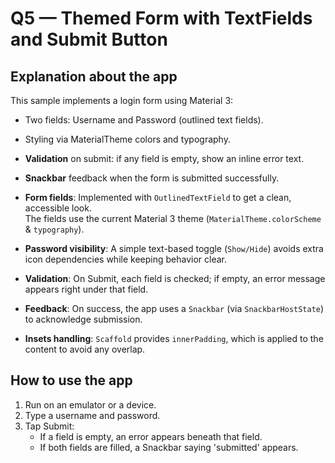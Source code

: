 # Q5 — Themed Form with TextFields and Submit Button

## Explanation about the app
This sample implements a login form using Material 3:
- Two fields: Username and Password (outlined text fields).
- Styling via MaterialTheme colors and typography.
- **Validation** on submit: if any field is empty, show an inline error text.
- **Snackbar** feedback when the form is submitted successfully.




- **Form fields**: Implemented with `OutlinedTextField` to get a clean, accessible look.  
  The fields use the current Material 3 theme (`MaterialTheme.colorScheme` & `typography`).
- **Password visibility**: A simple text-based toggle (`Show/Hide`) avoids extra icon dependencies while keeping behavior clear.
- **Validation**: On Submit, each field is checked; if empty, an error message appears right under that field.
- **Feedback**: On success, the app uses a `Snackbar` (via `SnackbarHostState`) to acknowledge submission.
- **Insets handling**: `Scaffold` provides `innerPadding`, which is applied to the content to avoid any overlap.

## How to use the app

1. Run on an emulator or a device.
2. Type a username and password.
3. Tap Submit:
   - If a field is empty, an error appears beneath that field.
   - If both fields are filled, a Snackbar saying 'submitted' appears.